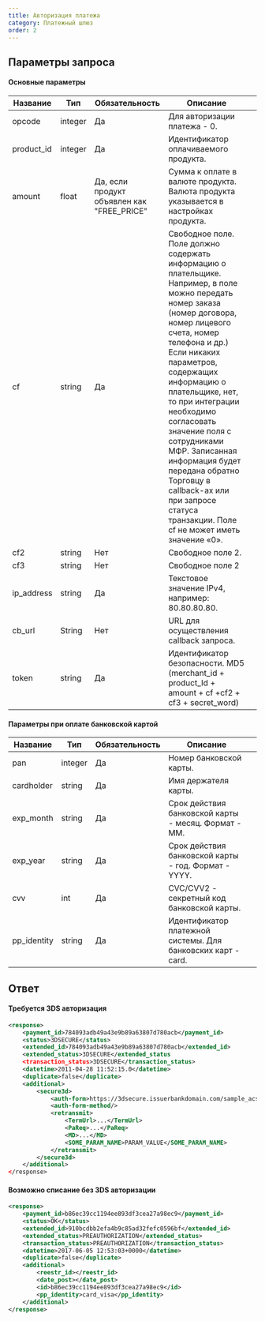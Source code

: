 ```yaml
---
title: Авторизация платежа
category: Платежный шлюз
order: 2
---
```


## Параметры запроса

#### Основные параметры

| Название   | Тип     | Обязательность                             | Описание                                                                                                                                                                                                                                                                                                                                                                                                                                                              |   |
|------------|---------|--------------------------------------------|-----------------------------------------------------------------------------------------------------------------------------------------------------------------------------------------------------------------------------------------------------------------------------------------------------------------------------------------------------------------------------------------------------------------------------------------------------------------------|---|
| opcode     | integer | Да                                         | Для авторизации платежа - 0.                                                                                                                                                                                                                                                                                                                                                                                                                                          |   |
| product_id | integer | Да                                         | Идентификатор оплачиваемого продукта.                                                                                                                                                                                                                                                                                                                                                                                                                                 |   |
| amount     | float   | Да, если продукт объявлен как "FREE_PRICE" | Сумма к оплате в валюте продукта.  Валюта продукта указывается в настройках продукта.                                                                                                                                                                                                                                                                                                                                                                                 |   |
| cf         | string  | Да                                         | Свободное поле. Поле должно содержать информацию о плательщике.  Например, в поле можно передать номер заказа (номер договора, номер лицевого счета, номер телефона и др.) Если никаких параметров, содержащих информацию о плательщике, нет, то при интеграции необходимо согласовать значение поля с сотрудниками МФР. Записанная информация будет передана обратно Торговцу в callback-ах или при запросе статуса транзакции. Поле cf не может иметь значение «0». |   |
| cf2        | string  | Нет                                        | Свободное поле 2.                                                                                                                                                                                                                                                                                                                                                                                                                                                     |   |
| cf3        | string  | Нет                                        | Свободное поле 2                                                                                                                                                                                                                                                                                                                                                                                                                                                      |   |
| ip_address | string  | Да                                         | Текстовое значение IPv4, например: 80.80.80.80.                                                                                                                                                                                                                                                                                                                                                                                                                       |   |
| cb_url     | String  | Нет                                        | URL для осуществления callback запроса.                                                                                                                                                                                                                                                                                                                                                                                                                               |   |
| token      | string  | Да                                         | Идентификатор безопасности. MD5 (merchant_id + product_Id + amount + cf +cf2 + cf3 + secret_word)                                                                                                                                                                                                                                                                                                                                                                     |   |

#### Параметры при оплате банковской картой

| Название    | Тип     | Обязательность | Описание                                                     |   |
|-------------|---------|----------------|--------------------------------------------------------------|---|
| pan         | integer | Да             | Номер банковской карты.                                      |   |
| cardholder  | string  | Да             | Имя держателя карты.                                         |   |
| exp_month   | string  | Да             | Срок действия банковской карты - месяц. Формат - MM.         |   |
| exp_year    | string  | Да             | Срок действия банковской карты - год. Формат - YYYY.         |   |
| cvv         | int     | Да             | CVC/CVV2 - секретный код банковской карты.                   |   |
| pp_identity | string  | Да             | Идентификатор платежной системы. Для банковских карт - card. |   |

## Ответ

#### Требуется 3DS авторизация

```xml
<response>
    <payment_id>784093adb49a43e9b89a63807d780acb</payment_id>
    <status>3DSECURE</status>
    <extended_id>784093adb49a43e9b89a63807d780acb</extended_id>
    <extended_status>3DSECURE</extended_status
    <transaction_status>3DSECURE</transaction_status>    
    <datetime>2011-04-28 11:52:15.0</datetime>
    <duplicate>false</duplicate>
    <additional>
        <secure3d>
            <auth-form>https://3dsecure.issuerbankdomain.com/sample_acs</auth-form>
            <auth-form-method/>
            <retransmit>
                <TermUrl>...</TermUrl>
                <PaReq>...</PaReq>
                <MD>...</MD>
                <SOME_PARAM_NAME>PARAM_VALUE</SOME_PARAM_NAME>
            </retransmit>
        </secure3d>
    </additional>
</response>
```

#### Возможно списание без 3DS авторизации

```xml
<response>
    <payment_id>b86ec39cc1194ee893df3cea27a98ec9</payment_id>
    <status>OK</status>
    <extended_id>910bcdbb2efa4b9c85ad32fefc0596bf</extended_id>
    <extended_status>PREAUTHORIZATION</extended_status>
    <transaction_status>PREAUTHORIZATION</transaction_status>
    <datetime>2017-06-05 12:53:03+0000</datetime>
    <duplicate>false</duplicate>
    <additional>
        <reestr_id></reestr_id>
        <date_post></date_post>
        <id>b86ec39cc1194ee893df3cea27a98ec9</id>
        <pp_identity>card_visa</pp_identity>
    </additional>
</response>
```

